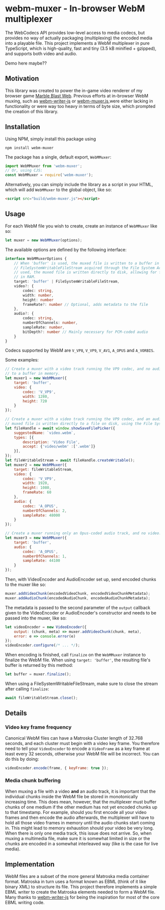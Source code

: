 # webm-muxer - In-browser WebM multiplexer

The WebCodecs API provides low-level access to media codecs, but provides no way of actually packaging (multiplexing)
the encoded media into a playable file. This project implements a WebM multiplexer in pure TypeScript, which is
high-quality, fast and tiny (3.5 kB minified + gzipped), and supports both video and audio.

Demo here maybe??

## Motivation
This library was created to power the in-game video renderer of my browser game
[Marble Blast Web](https://github.com/vanilagy/marbleblast). Previous efforts at in-browser WebM muxing, such as
[webm-writer-js](https://github.com/thenickdude/webm-writer-js) or
[webm-muxer.js](https://github.com/davedoesdev/webm-muxer.js),were either lacking in functionality or were way too heavy
in terms of byte size, which prompted the creation of this library.

## Installation
Using NPM, simply install this package using
```
npm install webm-muxer
```
The package has a single, default export, `WebMMuxer`:
```js
import WebMMuxer from 'webm-muxer';
// Or, using CJS:
const WebMMuxer = require('webm-muxer');
```
Alternatively, you can simply include the library as a script in your HTML, which will add `WebMMuxer` to the global
object, like so:
```html
<script src="build/webm-muxer.js"></script>
```

## Usage
For each WebM file you wish to create, create an instance of `WebMMuxer` like so:
```js
let muxer = new WebMMuxer(options);
```
The available options are defined by the following interface:
```ts
interface WebMMuxerOptions {
    // When 'buffer' is used, the muxed file is written to a buffer in memory. When a
    // FileSystemWritableFileStream acquired through the File System Access API (see example below) is
    // used, the muxed file is written directly to disk, allowing for files way larger than what would fit
    // in RAM.
    target: 'buffer' | FileSystemWritableFileStream,
    video?: {
        codec: string,
        width: number,
        height: number
        frameRate?: number // Optional, adds metadata to the file
    },
    audio?: {
        codec: string,
        numberOfChannels: number,
        sampleRate: number,
        bitDepth?: number // Mainly necessary for PCM-coded audio
    }
}
```
Codecs supported by WebM are `V_VP8`, `V_VP9`, `V_AV1`, `A_OPUS` and `A_VORBIS`.

Some examples:
```js
// Create a muxer with a video track running the VP9 codec, and no audio track. The muxed file is written
// to a buffer in memory.
let muxer1 = new WebMMuxer({
    target: 'buffer',
    video: {
        codec: 'V_VP9',
        width: 1280,
        height: 720
    }
});

// Create a muxer with a video track running the VP9 codec, and an audio track running the Opus codec. The
// muxed file is written directly to a file on disk, using the File System Access API.
let fileHandle = await window.showSaveFilePicker({
    suggestedName: `video.webm`,
    types: [{
        description: 'Video File',
        accept: {'video/webm' :['.webm']}
    }],
});
let fileWritableStream = await fileHandle.createWritable();
let muxer2 = new WebMMuxer({
    target: fileWritableStream,
    video: {
        codec: 'V_VP9',
        width: 1920,
        height: 1080,
        frameRate: 60
    },
    audio: {
        codec: 'A_OPUS',
        numberOfChannels: 2,
        sampleRate: 48000
    }
});

// Create a muxer running only an Opus-coded audio track, and no video. Writes to a buffer in memory.
let muxer3 = new WebMMuxer({
    target: 'buffer',
    audio: {
        codec: 'A_OPUS',
        numberOfChannels: 1,
        sampleRate: 44100
    }
});
```

Then, with VideoEncoder and AudioEncoder set up, send encoded chunks to the muxer like so:
```js
muxer.addVideoChunk(encodedVideoChunk, encodedVideoChunkMetadata);
muxer.addAudioChunk(encodedAudioChunk, encodedAudioChunkMetadata);
```
The metadata is passed to the second parameter of the `output` callback given to the VideoEncoder or AudioEncoder's
constructor and needs to be passed into the muxer, like so:
```js
let videoEncoder = new VideoEncoder({
    output: (chunk, meta) => muxer.addVideoChunk(chunk, meta),
    error: e => console.error(e)
});
videoEncoder.configure(/* ... */);
```
When encoding is finished, call `finalize` on the `WebMMuxer` instance to finalize the WebM file. When using
`target: 'buffer'`, the resulting file's buffer is returned by this method:
```js
let buffer = muxer.finalize();
```
When using a FileSystemWritableFileStream, make sure to close the stream after calling `finalize`:
```js
await fileWritableStream.close();
```

## Details
### Video key frame frequency
Canonical WebM files can have a Matroska Cluster length of 32.768 seconds, and each cluster must begin with a video key
frame. You therefore need to tell your `VideoEncoder` to encode a `VideoFrame` as a key frame at least every 32 seconds,
otherwise your WebM file will be incorrect. You can do this by doing:
```js
videoEncoder.encode(frame, { keyFrame: true });
```
### Media chunk buffering
When muxing a file with a video **and** an audio track, it is important that the individual chunks inside the WebM file
be stored in monotonically increasing time. This does mean, however, that the multiplexer must buffer chunks of one
medium if the other medium has not yet encoded chunks up to that timestamp. For example, should you first encode all
your video frames and then encode the audio afterwards, the multiplexer will have to hold all those video frames in
memory until the audio chunks start coming in. This might lead to memory exhaustion should your video be very long.
When there is only one media track, this issue does not arrive. So, when muxing a multimedia file, make sure it is
somewhat limited in size or the chunks are encoded in a somewhat interleaved way (like is the case for live media).

## Implementation
WebM files are a subset of the more general Matroska media container format. Matroska in turn uses a format known as
EBML (think of it like binary XML) to structure its file. This project therefore implements a simple EBML writer to
create the Matroska elements needed to form a WebM file. Many thanks to
[webm-writer-js](https://github.com/thenickdude/webm-writer-js) for being the inspiration for most of the core EBML
writing code.